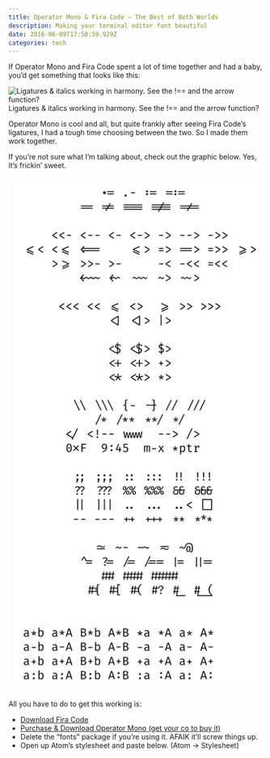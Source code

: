 ```yaml
---
title: Operator Mono & Fira Code — The Best of Both Worlds
description: Making your terminal editor font beautiful
date: 2016-06-09T17:50:59.929Z
categories: tech
---
```


If Operator Mono and Fira Code spent a lot of time together and had a baby, you’d get something that looks like this:

![Ligatures & italics working in harmony. See the !== and the arrow function?](https://cdn-images-1.medium.com/max/800/1*hE_nLB776KUDXPERE_3cXw.png)
Ligatures & italics working in harmony. See the !== and the arrow function?

Operator Mono is cool and all, but quite frankly after seeing Fira Code’s ligatures, I had a tough time choosing between the two. So I made them work together.

If you’re not sure what I’m talking about, check out the graphic below. Yes, it’s frickin’ sweet.

![Fira Code Ligatures](./fira-code-ligatures.png)

All you have to do to get this working is:

- [Download Fira Code](https://github.com/tonsky/FiraCode#download-fira-code-v1102--follow-updates--firacode)
- [Purchase & Download Operator Mono (get your co to buy it)](http://www.typography.com/blog/introducing-operator)
- Delete the “fonts” package if you’re using it. AFAIK it’ll screw things up.
- Open up Atom’s stylesheet and paste below. (Atom -> Stylesheet)

